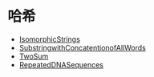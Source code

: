 # **哈希**

* [IsomorphicStrings](./IsomorphicStrings.md)
* [SubstringwithConcatentionofAllWords](./SubstringwithConcatentionofAllWords.md) 
* [TwoSum](./TwoSum.md) 
* [RepeatedDNASequences](RepeatedDNASequences.md)